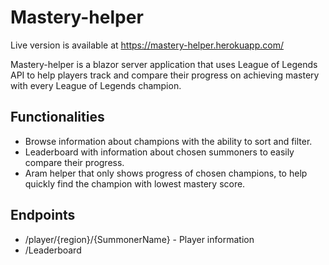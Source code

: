 # Mastery-helper

Live version is available at https://mastery-helper.herokuapp.com/

Mastery-helper is a blazor server application that uses League of Legends API to help players track and compare their progress on achieving mastery with every League of Legends champion.

## Functionalities

*  Browse information about champions with the ability to sort and filter.
*  Leaderboard with information about chosen summoners to easily compare their progress.
*  Aram helper that only shows progress of chosen champions, to help quickly find the champion with lowest mastery score.

## Endpoints

*  /player/{region}/{SummonerName} - Player information
*  /Leaderboard
